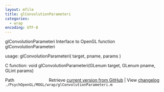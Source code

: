 ```yaml
---
layout: mfile
title: glConvolutionParameteri
categories:
  - wrap
encoding: UTF-8
---
```


glConvolutionParameteri  Interface to OpenGL function glConvolutionParameteri

usage:  glConvolutionParameteri\( target, pname, params \)

C function:  void glConvolutionParameteri\(GLenum target, GLenum pname, GLint params\)


<div class="code_header" style="text-align:right;">
  <span style="float:left;">Path&nbsp;&nbsp;</span> <span class="counter">Retrieve <a href=
  "https://raw.github.com/Psychtoolbox-3/Psychtoolbox-3/beta/./PsychOpenGL/MOGL/wrap/glConvolutionParameteri.m">current version from GitHub</a> | View <a href=
  "https://github.com/Psychtoolbox-3/Psychtoolbox-3/commits/beta/./PsychOpenGL/MOGL/wrap/glConvolutionParameteri.m">changelog</a></span>
</div>
<div class="code">
  <code>./PsychOpenGL/MOGL/wrap/glConvolutionParameteri.m</code>
</div>
